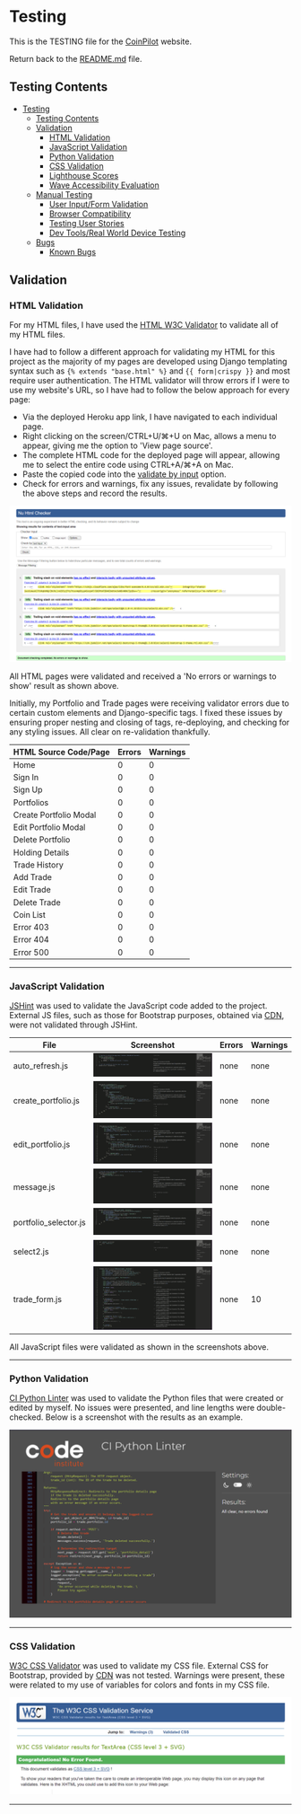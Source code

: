# Testing

This is the TESTING file for the [CoinPilot](https://coinpilot.herokuapp.com/) website.

Return back to the [README.md](README.md) file.

## Testing Contents  

- [Testing](#testing)
  - [Testing Contents](#testing-contents)
  - [Validation](#validation)
    - [HTML Validation](#html-validation)
    - [JavaScript Validation](#javascript-validation)
    - [Python Validation](#python-validation)
    - [CSS Validation](#css-validation)
    - [Lighthouse Scores](#lighthouse-scores)
    - [Wave Accessibility Evaluation](#wave-accessibility-evaluation)
  - [Manual Testing](#manual-testing)
    - [User Input/Form Validation](#user-inputform-validation)
    - [Browser Compatibility](#browser-compatibility)
    - [Testing User Stories](#testing-user-stories)
    - [Dev Tools/Real World Device Testing](#dev-toolsreal-world-device-testing)
  - [Bugs](#bugs)
    - [Known Bugs](#known-bugs)

## Validation

### HTML Validation

For my HTML files, I have used the [HTML W3C Validator](https://validator.w3.org) to validate all of my HTML files.

I have had to follow a different approach for validating my HTML for this project as the majority of my pages are developed using Django templating syntax such as `{% extends "base.html" %}` and `{{ form|crispy }}` and most require user authentication. The HTML validator will throw errors if I were to use my website's URL, so I have had to follow the below approach for every page:

- Via the deployed Heroku app link, I have navigated to each individual page.
- Right clicking on the screen/CTRL+U/⌘+U on Mac, allows a menu to appear, giving me the option to 'View page source'.
- The complete HTML code for the deployed page will appear, allowing me to select the entire code using CTRL+A/⌘+A on Mac.
- Paste the copied code into the [validate by input](https://validator.w3.org/#validate_by_input) option.
- Check for errors and warnings, fix any issues, revalidate by following the above steps and record the results.

![html validation](documentation/testing/html_valid.png)  

All HTML pages were validated and received a 'No errors or warnings to show' result as shown above.

Initially, my Portfolio and Trade pages were receiving validator errors due to certain custom elements and Django-specific tags. I fixed these issues by ensuring proper nesting and closing of tags, re-deploying, and checking for any styling issues. All clear on re-validation thankfully.

| HTML Source Code/Page | Errors | Warnings |
| ---- | ------ | -------- | 
| Home | 0 | 0 |
| Sign In | 0 | 0 |
| Sign Up | 0 | 0 |
| Portfolios | 0 | 0 |
| Create Portfolio Modal| 0 | 0 |
| Edit Portfolio Modal | 0 | 0 |
| Delete Portfolio | 0 | 0 |
| Holding Details | 0 | 0 |
| Trade History | 0 | 0 |
| Add Trade | 0 | 0 |
| Edit Trade | 0 | 0 |
| Delete Trade | 0 | 0 |
| Coin List | 0 | 0 |
| Error 403 | 0 | 0 |
| Error 404 | 0 | 0 |
| Error 500 | 0 | 0 |

<hr>

### JavaScript Validation

[JSHint](https://jshint.com/) was used to validate the JavaScript code added to the project. External JS files, such as those for Bootstrap purposes, obtained via [CDN](https://cdnjs.cloudflare.com/ajax/libs/bootstrap/5.2.3/js/bootstrap.min.js), were not validated through JSHint.

| File | Screenshot | Errors | Warnings |
| ---- | ---------- | ------ | -------- |
| auto_refresh.js | ![js from auto_refresh.js](documentation/testing/auto_refresh_js.png) | none | none |
| create_portfolio.js | ![js from create_portfolio.js](documentation/testing/create_portfolio_js.png) | none | none |
| edit_portfolio.js | ![js from edit_portfolio.js](documentation/testing/edit_portfolio_js.png) | none | none |
| message.js | ![js from message.js](documentation/testing/message_js.png) | none | none |
| portfolio_selector.js | ![js from portfolio_selector.js](documentation/testing/portfolio_selector_js.png) | none | none |
| select2.js | ![js from select2.js](documentation/testing/select2_js.png) | none | none |
| trade_form.js | ![js from trade_form.js](documentation/testing/trade_form_js.png) | none | 10 |

All JavaScript files were validated as shown in the screenshots above.

<hr>

### Python Validation

[CI Python Linter](https://pep8ci.herokuapp.com/#) was used to validate the Python files that were created or edited by myself. No issues were presented, and line lengths were double-checked. Below is a screenshot with the results as an example.

![python validation](documentation/testing/python_valid.png)

<hr>

### CSS Validation 

[W3C CSS Validator](https://jigsaw.w3.org/css-validator/) was used to validate my CSS file. External CSS for Bootstrap, provided by [CDN](https://cdn.jsdelivr.net/npm/bootstrap@5.3.0/dist/css/bootstrap.min.css) was not tested. Warnings were present, these were related to my use of variables for colors and fonts in my CSS file.

![css validation](documentation/testing/css_valid.png)
  
<hr> 